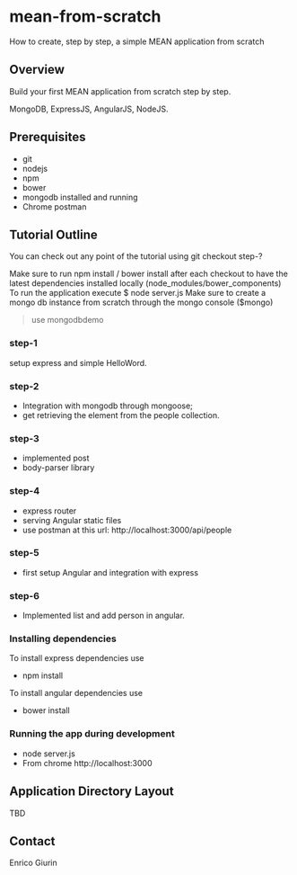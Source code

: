 # mean-from-scratch
How to create, step by step,  a simple MEAN application from scratch

## Overview
Build your first MEAN application from scratch step by step.

MongoDB, ExpressJS, AngularJS, NodeJS.

## Prerequisites
- git
- nodejs
- npm
- bower
- mongodb installed and running
- Chrome postman



## Tutorial Outline

You can check out any point of the tutorial using
    git checkout step-?

Make sure to run npm install / bower install after each checkout to have the latest dependencies installed locally (node_modules/bower_components)
To run the application execute $ node server.js
Make sure to create a mongo db instance from scratch through the mongo console ($mongo)
> use mongodbdemo


### step-1

setup express and simple HelloWord.

### step-2

- Integration with mongodb through mongoose;
- get retrieving the element from the people collection.


### step-3

- implemented post 
- body-parser library


### step-4


- express router
- serving Angular static files
- use postman at this url: http://localhost:3000/api/people


### step-5

- first setup Angular and integration with express

### step-6

- Implemented list and add person in angular.



### Installing dependencies

To install express dependencies use
- npm install

To install angular dependencies use
- bower install



### Running the app during development

- node server.js
- From chrome http://localhost:3000



## Application Directory Layout
TBD

## Contact

Enrico Giurin